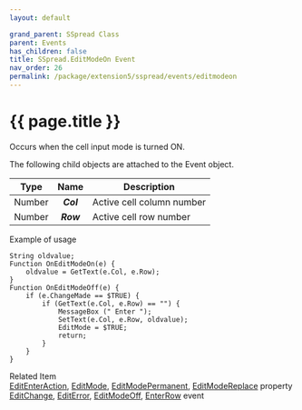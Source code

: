```yaml
---
layout: default

grand_parent: SSpread Class
parent: Events
has_children: false
title: SSpread.EditModeOn Event
nav_order: 26
permalink: /package/extension5/sspread/events/editmodeon
---
```

# {{ page.title }}

Occurs when the cell input mode is turned ON.

The following child objects are attached to the Event object.

| Type   | Name      | Description               |
|--------|:-----------:|---------------------------|
| Number | **_Col_** | Active cell column number |
| Number | **_Row_** | Active cell row number    |

Example of usage<br>
```
String oldvalue;
Function OnEditModeOn(e) {
    oldvalue = GetText(e.Col, e.Row);
}
Function OnEditModeOff(e) {
    if (e.ChangeMade == $TRUE) {
        if (GetText(e.Col, e.Row) == "") {
            MessageBox (" Enter ");
            SetText(e.Col, e.Row, oldvalue);
            EditMode = $TRUE;
            return;
        }
    }
}
```

Related Item <br>
<a href="/package/extension5/sspread/properties/editenteraction">EditEnterAction</a>, <a href="/package/extension5/sspread/properties/editmode">EditMode</a>, <a href="/package/extension5/sspread/properties/editmodepermanent">EditModePermanent</a>, <a href="/package/extension5/sspread/properties/editmodereplace">EditModeReplace</a> property <br><a href="/package/extension5/sspread/events/editchange">EditChange</a>, <a href="/package/extension5/sspread/events/editerror">EditError</a>, <a href="/package/extension5/sspread/events/editmodeoff">EditModeOff</a>, <a href="/package/extension5/sspread/events/enterrow">EnterRow</a> event